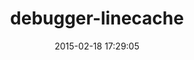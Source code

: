 ---
layout: post
title:  "debugger-linecache"
repo:   "cldwalker/debugger-linecache"
date:   2015-02-18 17:29:05
gemurl: http://github.com/cldwalker/debugger-linecache
---